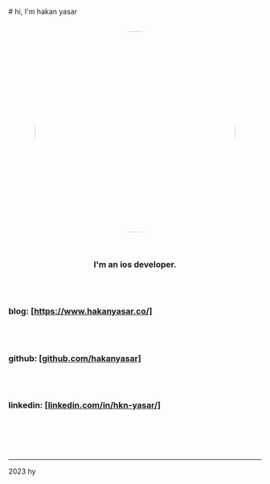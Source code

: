 <br>
# hi, I'm hakan yasar
<br><br>

<p align="center">
<img src="https://user-images.githubusercontent.com/6243566/212996083-e915d011-bbf8-4e7a-85d2-e9f4dbf3cb78.png" height="400" width="400" style="border-radius:50%" >
</p>
  
<br>
<h3 align="center">
I'm an ios developer. 
</h3>


<br><br>

<p align="center">

<h3>blog: <a href="https://www.hakanyasar.co/">[https://www.hakanyasar.co/]</a> </h3>

<br><br>

<h3>github: <a href="https://github.com/hakanyasar">[github.com/hakanyasar]</a> </h3>

<br><br>

<h3>linkedin: <a href="https://www.linkedin.com/in/hkn-yasar/">[linkedin.com/in/hkn-yasar/]</a> </h3>

</p>  
  
<br><br><br><br>

***
2023 hy
